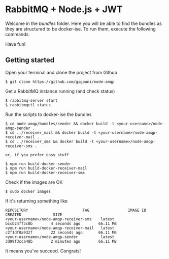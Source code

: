 # RabbitMQ + Node.js + JWT

Welcome in the _bundles_ folder. Here you will be able to find the bundles as they are 
structured to be docker-ise. To run them, execute the following commands.

Have fun!

##  Getting started

Open your terminal and clone the project from Github

```shell
$ git clone https://github.com/gigouni/node-amqp
```

Get a RabbitMQ instance running (and check status)

```shell
$ rabbitmq-server start
$ rabbitmqctl status
```

Run the scripts to docker-ise the bundles

```shell
$ cd node-amqp/bundles/sender && docker build -t <your-username>/node-amqp-sender .
$ cd ../receiver_mail && docker build -t <your-username>/node-amqp-receiver-mail .
$ cd ../receiver_sms && docker build -t <your-username>/node-amqp-receiver-sms .

or, if you prefer easy stuff

$ npm run build-docker-sender
$ npm run build-docker-receiver-mail
$ npm run build-docker-receiver-sms
```

Check if the images are OK

```shell
$ sudo docker images
```

If it's returning something like

```shell
REPOSITORY                        TAG                 IMAGE ID            CREATED              SIZE
<your-username>/node-amqp-receiver-sms    latest              bccb24ff3c0b        4 seconds ago        66.11 MB
<your-username>/node-amqp-receiver-mail   latest              c2f1df0a932f        22 seconds ago       66.11 MB
<your-username>/node-amqp-sender          latest              3d99f3cca48b        2 minutes ago        66.11 MB
```

It means you've succeed. Congrats!